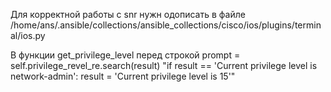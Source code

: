 Для корректной работы с snr нужн одописать в файле /home/ans/.ansible/collections/ansible_collections/cisco/ios/plugins/terminal/ios.py

В функции get_privilege_level
перед строкой  prompt = self.privilege_revel_re.search(result)
"if result == 'Current privilege level is network-admin':
            result = 'Current privilege level is 15'"
